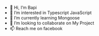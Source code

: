 - 👋 Hi, I’m Bapi
- 👀 I’m interested in Typescript JavaScript
- 🌱 I’m currently learning Mongoose
- 💞️ I’m looking to collaborate on My Project
- 📫 Reach me on facebook
